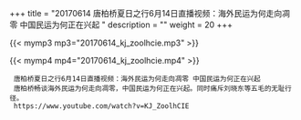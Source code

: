 +++
title = "20170614  唐柏桥夏日之行6月14日直播视频：海外民运为何走向凋零 中国民运为何正在兴起 "
description = ""
weight = 20
+++

{{< mymp3 mp3="20170614_kj_zoolhcie.mp3" >}}

{{< mymp4 mp4="20170614_kj_zoolhcie.mp4" >}}

     唐柏桥夏日之行6月14日直播视频：海外民运为何走向凋零 中国民运为何正在兴起 
     唐柏桥畅谈海外民运为何走向凋零，中国民运为何正在兴起。同时痛斥刘晓东等五毛的无耻行径。 
     https://www.youtube.com/watch?v=KJ_ZoolhCIE 
